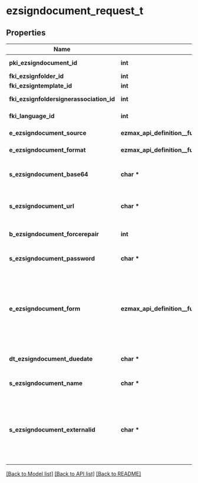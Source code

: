 # ezsigndocument_request_t

## Properties
Name | Type | Description | Notes
------------ | ------------- | ------------- | -------------
**pki_ezsigndocument_id** | **int** | The unique ID of the Ezsigndocument | [optional] 
**fki_ezsignfolder_id** | **int** | The unique ID of the Ezsignfolder | 
**fki_ezsigntemplate_id** | **int** | The unique ID of the Ezsigntemplate | [optional] 
**fki_ezsignfoldersignerassociation_id** | **int** | The unique ID of the Ezsignfoldersignerassociation | [optional] 
**fki_language_id** | **int** | The unique ID of the Language.  Valid values:  |Value|Description| |-|-| |1|French| |2|English| | 
**e_ezsigndocument_source** | **ezmax_api_definition__full_ezsigndocument_request_EEZSIGNDOCUMENTSOURCE_e** | Indicates where to look for the document binary content. | 
**e_ezsigndocument_format** | **ezmax_api_definition__full_ezsigndocument_request_EEZSIGNDOCUMENTFORMAT_e** | Indicates the format of the document. | [optional] 
**s_ezsigndocument_base64** | **char \*** | The Base64 encoded binary content of the document.  This field is Required when eEzsigndocumentSource &#x3D; Base64. | [optional] 
**s_ezsigndocument_url** | **char \*** | The url where the document content resides.  This field is Required when eEzsigndocumentSource &#x3D; Url. | [optional] 
**b_ezsigndocument_forcerepair** | **int** | Try to repair the document or flatten it if it cannot be used for electronic signature.  | [optional] [default to true]
**s_ezsigndocument_password** | **char \*** | If the source document is password protected, the password to open/modify it. | [optional] 
**e_ezsigndocument_form** | **ezmax_api_definition__full_ezsigndocument_request_EEZSIGNDOCUMENTFORM_e** | If the document contains an existing PDF form this property must be set.  **Keep** leaves the form as-is in the document.  **Convert** removes the form and convert all the existing fields to Ezsignformfieldgroups and assign them to the specified **fkiEzsignfoldersignerassociationID**  **Discard** removes the form from the document. | [optional] 
**dt_ezsigndocument_duedate** | **char \*** | The maximum date and time at which the Ezsigndocument can be signed. | 
**s_ezsigndocument_name** | **char \*** | The name of the document that will be presented to Ezsignfoldersignerassociations | 
**s_ezsigndocument_externalid** | **char \*** | This field can be used to store an External ID from the client&#39;s system.  Anything can be stored in this field, it will never be evaluated by the eZmax system and will be returned AS-IS.  To store multiple values, consider using a JSON formatted structure, a URL encoded string, a CSV or any other custom format.  | [optional] 

[[Back to Model list]](../README.md#documentation-for-models) [[Back to API list]](../README.md#documentation-for-api-endpoints) [[Back to README]](../README.md)


